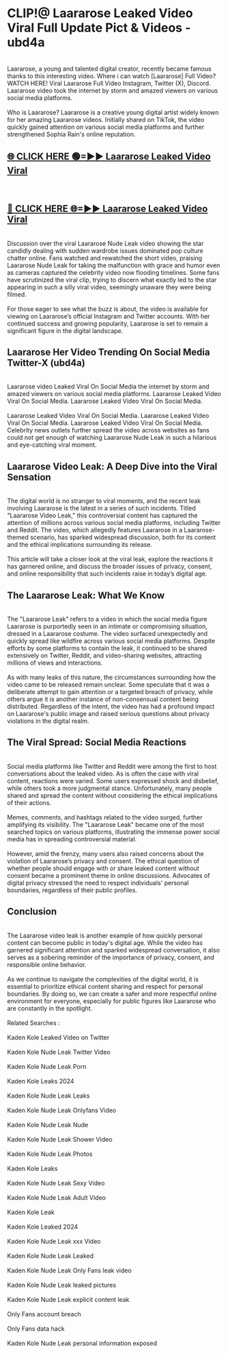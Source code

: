 # CLIP!@ Laararose Leaked Video Viral Full Update Pict & Videos - ubd4a
<br>
Laararose, a young and talented digital creator, recently became famous thanks to this interesting video. Where i can watch [Laararose] Full Video? WATCH HERE! Viral Laararose Full Video Instagram, Twitter (X), Discord. Laararose video took the internet by storm and amazed viewers on various social media platforms.
<br><br>
Who is Laararose? Laararose is a creative young digital artist widely known for her amazing Laararose videos. Initially shared on TikTok, the video quickly gained attention on various social media platforms and further strengthened Sophia Rain's online reputation.
<br>
<h2><a href="https://bestclip.site?title=Laararose">🌐 CLICK HERE 🟢=►► Laararose Leaked Video Viral</a></h2>
<br>
<h2><a href="https://bestclip.site?title=Laararose">🔴 CLICK HERE 🌐=►► Laararose Leaked Video Viral</a></h2>
<br>
Discussion over the viral Laararose Nude Leak video showing the star candidly dealing with sudden wardrobe issues dominated pop culture chatter online. Fans watched and rewatched the short video, praising Laararose Nude Leak for taking the malfunction with grace and humor even as cameras captured the celebrity video now flooding timelines. Some fans have scrutinized the viral clip, trying to discern what exactly led to the star appearing in such a silly viral video, seemingly unaware they were being filmed.
<br><br>
For those eager to see what the buzz is about, the video is available for viewing on Laararose’s official Instagram and Twitter accounts. With her continued success and growing popularity, Laararose is set to remain a significant figure in the digital landscape.
<br>
<h2>Laararose Her Video Trending On Social Media Twitter-X (ubd4a)</h2>
<br>
Laararose video Leaked Viral On Social Media the internet by storm and amazed viewers on various social media platforms. Laararose Leaked Video Viral On Social Media. Laararose Leaked Video Viral On Social Media.
<br><br>
Laararose Leaked Video Viral On Social Media. Laararose Leaked Video Viral On Social Media. Laararose Leaked Video Viral On Social Media. Celebrity news outlets further spread the video across websites as fans could not get enough of watching Laararose Nude Leak in such a hilarious and eye-catching viral moment.
<br>
<h2>Laararose Video Leak: A Deep Dive into the Viral Sensation</h2>
<br>
The digital world is no stranger to viral moments, and the recent leak involving Laararose is the latest in a series of such incidents. Titled "Laararose Video Leak," this controversial content has captured the attention of millions across various social media platforms, including Twitter and Reddit. The video, which allegedly features Laararose in a Laararose-themed scenario, has sparked widespread discussion, both for its content and the ethical implications surrounding its release.
<br><br>
This article will take a closer look at the viral leak, explore the reactions it has garnered online, and discuss the broader issues of privacy, consent, and online responsibility that such incidents raise in today’s digital age.
<br>
<h2>The Laararose Leak: What We Know</h2>
<br>
The "Laararose Leak" refers to a video in which the social media figure Laararose is purportedly seen in an intimate or compromising situation, dressed in a Laararose costume. The video surfaced unexpectedly and quickly spread like wildfire across various social media platforms. Despite efforts by some platforms to contain the leak, it continued to be shared extensively on Twitter, Reddit, and video-sharing websites, attracting millions of views and interactions.
<br><br>
As with many leaks of this nature, the circumstances surrounding how the video came to be released remain unclear. Some speculate that it was a deliberate attempt to gain attention or a targeted breach of privacy, while others argue it is another instance of non-consensual content being distributed. Regardless of the intent, the video has had a profound impact on Laararose's public image and raised serious questions about privacy violations in the digital realm.
<br>
<h2>The Viral Spread: Social Media Reactions</h2>
<br>
Social media platforms like Twitter and Reddit were among the first to host conversations about the leaked video. As is often the case with viral content, reactions were varied. Some users expressed shock and disbelief, while others took a more judgmental stance. Unfortunately, many people shared and spread the content without considering the ethical implications of their actions.
<br><br>
Memes, comments, and hashtags related to the video surged, further amplifying its visibility. The "Laararose Leak" became one of the most searched topics on various platforms, illustrating the immense power social media has in spreading controversial material.
<br><br>
However, amid the frenzy, many users also raised concerns about the violation of Laararose’s privacy and consent. The ethical question of whether people should engage with or share leaked content without consent became a prominent theme in online discussions. Advocates of digital privacy stressed the need to respect individuals' personal boundaries, regardless of their public profiles.
<br>
<h2>Conclusion</h2>
<br>
The Laararose video leak is another example of how quickly personal content can become public in today's digital age. While the video has garnered significant attention and sparked widespread conversation, it also serves as a sobering reminder of the importance of privacy, consent, and responsible online behavior.
<br><br>
As we continue to navigate the complexities of the digital world, it is essential to prioritize ethical content sharing and respect for personal boundaries. By doing so, we can create a safer and more respectful online environment for everyone, especially for public figures like Laararose who are constantly in the spotlight.
<br><br>
Related Searches :
<br><br>
Kaden Kole Leaked Video on Twitter
<br><br>
Kaden Kole Nude Leak Twitter Video
<br><br>
Kaden Kole Nude Leak Porn
<br><br>
Kaden Kole Leaks 2024
<br><br>
Kaden Kole Nude Leak Leaks
<br><br>
Kaden Kole Nude Leak Onlyfans Video
<br><br>
Kaden Kole Nude Leak Nude
<br><br>
Kaden Kole Nude Leak Shower Video
<br><br>
Kaden Kole Nude Leak Photos
<br><br>
Kaden Kole Leaks
<br><br>
Kaden Kole Nude Leak Sexy Video
<br><br>
Kaden Kole Nude Leak Adult Video
<br><br>
Kaden Kole Leak
<br><br>
Kaden Kole Leaked 2024
<br><br>
Kaden Kole Nude Leak xxx Video
<br><br>
Kaden Kole Nude Leak Leaked
<br><br>
Kaden Kole Nude Leak Only Fans leak video
<br><br>
Kaden Kole Nude Leak leaked pictures
<br><br>
Kaden Kole Nude Leak explicit content leak
<br><br>
Only Fans account breach
<br><br>
Only Fans data hack
<br><br>
Kaden Kole Nude Leak personal information exposed